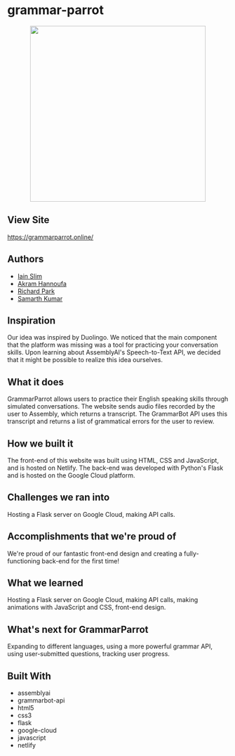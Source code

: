# grammar-parrot

<a href="https://grammarparrot.online/" target="_blank">
	<p align="center" href="https://grammarparrot.online/">
		<img src="https://github.com/kumars38/grammar-parrot/blob/main/img/bird.png" width = 400px/>
	</p>
</a>

## View Site
https://grammarparrot.online/

## Authors
 - [Iain Slim](https://github.com/iainslim)
 - [Akram Hannoufa](https://github.com/ak-hannou)
 - [Richard Park](https://github.com/parks110)
 - [Samarth Kumar](https://github.com/kumars38)

## Inspiration
Our idea was inspired by Duolingo. We noticed that the main component that the platform was missing was a tool for practicing your conversation skills. Upon learning about AssemblyAI's Speech-to-Text API, we decided that it might be possible to realize this idea ourselves.

## What it does
GrammarParrot allows users to practice their English speaking skills through simulated conversations. The website sends audio files recorded by the user to Assembly, which returns a transcript. The GrammarBot API uses this transcript and returns a list of grammatical errors for the user to review.

## How we built it
The front-end of this website was built using HTML, CSS and JavaScript, and is hosted on Netlify. The back-end was developed with Python's Flask and is hosted on the Google Cloud platform.

## Challenges we ran into
Hosting a Flask server on Google Cloud, making API calls.

## Accomplishments that we're proud of
We're proud of our fantastic front-end design and creating a fully-functioning back-end for the first time!

## What we learned
Hosting a Flask server on Google Cloud, making API calls, making animations with JavaScript and CSS, front-end design.

## What's next for GrammarParrot
Expanding to different languages, using a more powerful grammar API, using user-submitted questions, tracking user progress.

## Built With
 - assemblyai
 - grammarbot-api
 - html5
 - css3
 - flask
 - google-cloud
 - javascript
 - netlify
